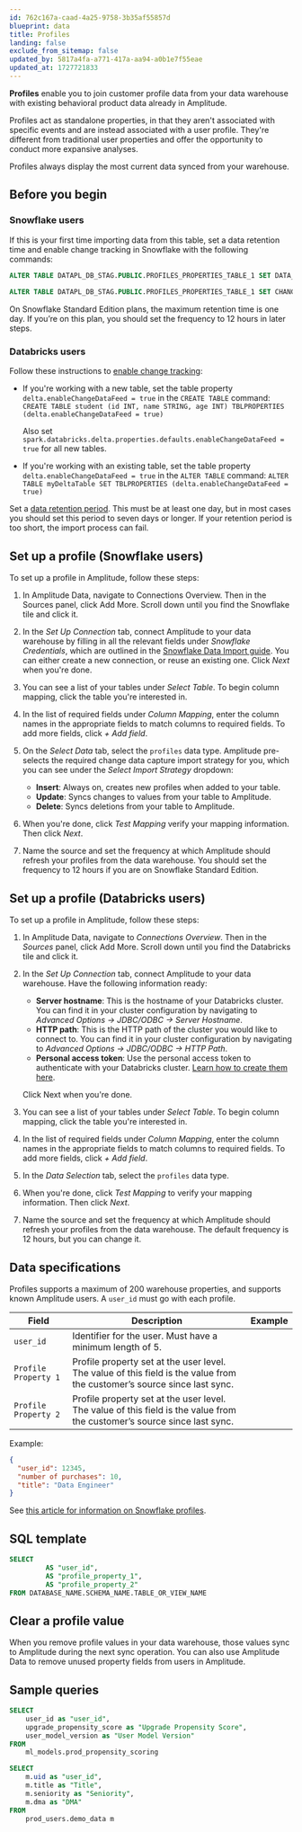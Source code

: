 ```yaml
---
id: 762c167a-caad-4a25-9758-3b35af55857d
blueprint: data
title: Profiles
landing: false
exclude_from_sitemap: false
updated_by: 5817a4fa-a771-417a-aa94-a0b1e7f55eae
updated_at: 1727721833
---
```

**Profiles** enable you to join customer profile data from your data warehouse with existing behavioral product data already in Amplitude. 

Profiles act as standalone properties, in that they aren't associated with specific events and are instead associated with a user profile. They're different from traditional user properties and offer the opportunity to conduct more expansive analyses.

Profiles always display the most current data synced from your warehouse.

## Before you begin

### Snowflake users
If this is your first time importing data from this table, set a data retention time and enable change tracking in Snowflake with the following commands:

```sql
ALTER TABLE DATAPL_DB_STAG.PUBLIC.PROFILES_PROPERTIES_TABLE_1 SET DATA_RETENTION_TIME_IN_DAYS = 7;
 
ALTER TABLE DATAPL_DB_STAG.PUBLIC.PROFILES_PROPERTIES_TABLE_1 SET CHANGE_TRACKING = TRUE;
```
On Snowflake Standard Edition plans, the maximum retention time is one day. If you’re on this plan, you should set the frequency to 12 hours in later steps. 

### Databricks users
Follow these instructions to [enable change tracking](https://docs.databricks.com/en/delta/delta-change-data-feed.html#enable):

* If you're working with a new table, set the table property `delta.enableChangeDataFeed = true` in the `CREATE TABLE` command:
    `CREATE TABLE student (id INT, name STRING, age INT) TBLPROPERTIES (delta.enableChangeDataFeed = true)`
    
    Also set `spark.databricks.delta.properties.defaults.enableChangeDataFeed = true` for all new tables.

* If you're working with an existing table, set the table property `delta.enableChangeDataFeed = true` in the `ALTER TABLE` command:
    `ALTER TABLE myDeltaTable SET TBLPROPERTIES (delta.enableChangeDataFeed = true)`

Set a [data retention period](https://docs.databricks.com/en/delta/history.html#configure-data-retention-for-time-travel-queries). This must be at least one day, but in most cases you should set this period to seven days or longer. If your retention period is too short, the import process can fail.

## Set up a profile (Snowflake users)
To set up a profile in Amplitude, follow these steps:

1. In Amplitude Data, navigate to Connections Overview. Then in the Sources panel, click Add More. Scroll down until you find the Snowflake tile and click it.
2. In the *Set Up Connection* tab, connect Amplitude to your data warehouse by filling in all the relevant fields under *Snowflake Credentials*, which are  outlined in the [Snowflake Data Import guide](/docs/data/source-catalog/snowflake#add-snowflake-as-a-source). You can either create a new connection, or reuse an existing one. Click *Next* when you're done.
3. You can see a list of your tables under *Select Table*. To begin column mapping, click the table you're interested in.
4. In the list of required fields under *Column Mapping*, enter the column names in the appropriate fields to match columns to required fields. To add more fields, click *+ Add field*.
5. On the *Select Data* tab, select the `profiles` data type. Amplitude pre-selects the required change data capture import strategy for you, which you can see under the *Select Import Strategy* dropdown:

    * **Insert**: Always on, creates new profiles when added to your table.
    * **Update**: Syncs changes to values from your table to Amplitude.
    * **Delete**: Syncs deletions from your table to Amplitude.

6. When you're done, click *Test Mapping* verify your mapping information. Then click *Next*.
7. Name the source and set the frequency at which Amplitude should refresh your profiles from the data warehouse. You should set the frequency to 12 hours if you are on Snowflake Standard Edition.

## Set up a profile (Databricks users)
To set up a profile in Amplitude, follow these steps:

1. In Amplitude Data, navigate to *Connections Overview*. Then in the *Sources* panel, click Add More. Scroll down until you find the Databricks tile and click it.
2. In the *Set Up Connection* tab, connect Amplitude to your data warehouse. Have the following information ready:
    * **Server hostname**: This is the hostname of your Databricks cluster. You can find it in your cluster configuration by navigating to *Advanced Options -> JDBC/ODBC -> Server Hostname*.
    * **HTTP path**: This is the HTTP path of the cluster you would like to connect to. You can find it in your cluster configuration by navigating to *Advanced Options -> JDBC/ODBC -> HTTP Path*.
    * **Personal access token**: Use the personal access token to authenticate with your Databricks cluster. [Learn how to create them here](https://docs.databricks.com/en/dev-tools/auth/index.html#common-tasks-for-databricks-authentication).

    Click Next when you're done.
3. You can see a list of your tables under *Select Table*. To begin column mapping, click the table you're interested in.
4. In the list of required fields under *Column Mapping*, enter the column names in the appropriate fields to match columns to required fields. To add more fields, click *+ Add field*.
5. In the *Data Selection* tab, select the `profiles` data type.
6. When you're done, click *Test Mapping* to verify your mapping information. Then click *Next*.
7. Name the source and set the frequency at which Amplitude should refresh your profiles from the data warehouse. The default frequency is 12 hours, but you can change it.

## Data specifications
Profiles supports a maximum of 200 warehouse properties, and supports known Amplitude users. A `user_id` must go with each profile.

| Field               | Description                                                                                                                   | Example                  |
| ------------------- | ----------------------------------------------------------------------------------------------------------------------------- | ------------------------ |
| `user_id`             | Identifier for the user. Must have a minimum length of 5.                                                                     | 
| `Profile Property 1`  | Profile property set at the user level. The value of this field is the value from the customer’s source since last sync. |
| `Profile Property 2` | Profile property set at the user level. The value of this field is the value from the customer’s source since last sync. |

Example:
```json
{
  "user_id": 12345,
  "number of purchases": 10,
  "title": "Data Engineer"
}
```

See [this article for information on Snowflake profiles](/docs/data/source-catalog/snowflake#profile-properties).

## SQL template

```sql
SELECT
         AS "user_id",
         AS "profile_property_1",
         AS "profile_property_2"
FROM DATABASE_NAME.SCHEMA_NAME.TABLE_OR_VIEW_NAME
```

## Clear a profile value

When you remove profile values in your data warehouse, those values sync to Amplitude during the next sync operation. You can also use Amplitude Data to remove unused property fields from users in Amplitude.

## Sample queries

```sql
SELECT 
	user_id as "user_id",
	upgrade_propensity_score as "Upgrade Propensity Score",
	user_model_version as "User Model Version"
FROM
	ml_models.prod_propensity_scoring
```

```sql
SELECT 
	m.uid as "user_id",
	m.title as "Title",
	m.seniority as "Seniority",
	m.dma as "DMA"
FROM
	prod_users.demo_data m
```